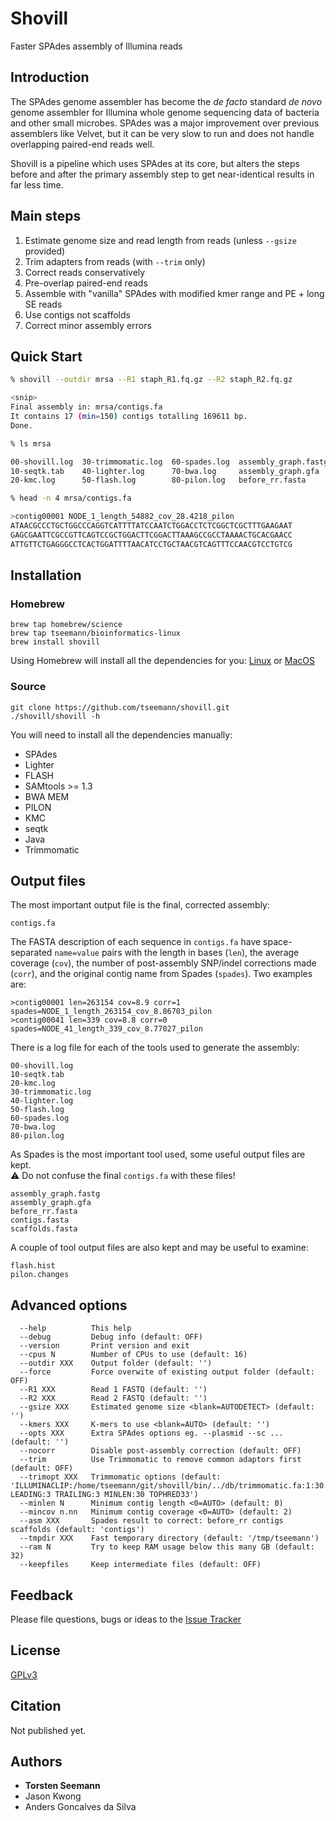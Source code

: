 # Shovill
Faster SPAdes assembly of Illumina reads

## Introduction

The SPAdes genome assembler has become the *de facto* standard *de novo* genome assembler
for Illumina whole genome sequencing data of bacteria and other small microbes. SPAdes
was a major improvement over previous assemblers like Velvet, but it can be very slow to run
and does not handle overlapping paired-end reads well.

Shovill is a pipeline which uses SPAdes at its core, but alters the steps before and after
the primary assembly step to get near-identical results in far less time.  

## Main steps

1. Estimate genome size and read length from reads (unless `--gsize` provided)
2. Trim adapters from reads (with `--trim` only)
3. Correct reads conservatively
4. Pre-overlap paired-end reads
5. Assemble with "vanilla" SPAdes with modified kmer range and PE + long SE reads
6. Use contigs not scaffolds
7. Correct minor assembly errors

## Quick Start

```bash
% shovill --outdir mrsa --R1 staph_R1.fq.gz --R2 staph_R2.fq.gz

<snip>
Final assembly in: mrsa/contigs.fa
It contains 17 (min=150) contigs totalling 169611 bp.
Done.

% ls mrsa

00-shovill.log  30-trimmomatic.log  60-spades.log  assembly_graph.fastg  contigs.fa     pilon.changes
10-seqtk.tab    40-lighter.log      70-bwa.log     assembly_graph.gfa    contigs.fasta  scaffolds.fasta
20-kmc.log      50-flash.log        80-pilon.log   before_rr.fasta       flash.hist

% head -n 4 mrsa/contigs.fa

>contig00001 NODE_1_length_54882_cov_28.4218_pilon
ATAACGCCCTGCTGGCCCAGGTCATTTTATCCAATCTGGACCTCTCGGCTCGCTTTGAAGAAT
GAGCGAATTCGCCGTTCAGTCCGCTGGACTTCGGACTTAAAGCCGCCTAAAACTGCACGAACC
ATTGTTCTGAGGGCCTCACTGGATTTTAACATCCTGCTAACGTCAGTTTCCAACGTCCTGTCG
```

## Installation

### Homebrew

```
brew tap homebrew/science
brew tap tseemann/bioinformatics-linux
brew install shovill
```
Using Homebrew will install all the dependencies for you: 
[Linux](http://linuxbrew.sh) or [MacOS](http://brew.sh)

### Source

```
git clone https://github.com/tseemann/shovill.git
./shovill/shovill -h
```
You will need to install all the dependencies manually:
* SPAdes
* Lighter
* FLASH
* SAMtools >= 1.3
* BWA MEM
* PILON
* KMC
* seqtk
* Java
* Trimmomatic

## Output files

The most important output file is the final, corrected assembly:
```
contigs.fa
```

The FASTA description of each sequence in `contigs.fa` have space-separated
`name=value` pairs with the length in bases (`len`), the average coverage
(`cov`), the number of post-assembly SNP/indel corrections made (`corr`),
and the original contig name from Spades (`spades`). Two examples are:

```
>contig00001 len=263154 cov=8.9 corr=1 spades=NODE_1_length_263154_cov_8.86703_pilon
>contig00041 len=339 cov=8.8 corr=0 spades=NODE_41_length_339_cov_8.77027_pilon
```

There is a log file for each of the tools used to generate the assembly:
```
00-shovill.log
10-seqtk.tab
20-kmc.log
30-trimmomatic.log
40-lighter.log
50-flash.log
60-spades.log
70-bwa.log
80-pilon.log
```

As Spades is the most important tool used, some useful output files are
kept.<br>
&#9888; Do not confuse the final `contigs.fa` with these files!
```
assembly_graph.fastg
assembly_graph.gfa
before_rr.fasta
contigs.fasta
scaffolds.fasta
```

A couple of tool output files are also kept and may be useful to examine:
```
flash.hist
pilon.changes
```

## Advanced options

```
  --help          This help
  --debug         Debug info (default: OFF)
  --version       Print version and exit
  --cpus N        Number of CPUs to use (default: 16)
  --outdir XXX    Output folder (default: '')
  --force         Force overwite of existing output folder (default: OFF)
  --R1 XXX        Read 1 FASTQ (default: '')
  --R2 XXX        Read 2 FASTQ (default: '')
  --gsize XXX     Estimated genome size <blank=AUTODETECT> (default: '')
  --kmers XXX     K-mers to use <blank=AUTO> (default: '')
  --opts XXX      Extra SPAdes options eg. --plasmid --sc ... (default: '')
  --nocorr        Disable post-assembly correction (default: OFF)
  --trim          Use Trimmomatic to remove common adaptors first (default: OFF)
  --trimopt XXX   Trimmomatic options (default: 'ILLUMINACLIP:/home/tseemann/git/shovill/bin/../db/trimmomatic.fa:1:30:11 LEADING:3 TRAILING:3 MINLEN:30 TOPHRED33')
  --minlen N      Minimum contig length <0=AUTO> (default: 0)
  --mincov n.nn   Minimum contig coverage <0=AUTO> (default: 2)
  --asm XXX       Spades result to correct: before_rr contigs scaffolds (default: 'contigs')
  --tmpdir XXX    Fast temporary directory (default: '/tmp/tseemann')
  --ram N         Try to keep RAM usage below this many GB (default: 32)
  --keepfiles     Keep intermediate files (default: OFF)
```

## Feedback

Please file questions, bugs or ideas to the [Issue Tracker](https://github.com/tseemann/shovill/issues)

## License

[GPLv3](https://raw.githubusercontent.com/tseemann/shovill/master/LICENSE)

## Citation

Not published yet.

## Authors

* **Torsten Seemann**
* Jason Kwong
* Anders Goncalves da Silva
